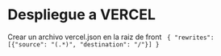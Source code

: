 # Despliegue a VERCEL
Crear un archivo vercel.json en la raiz de front
<code>
{
    "rewrites": [{"source": "(.*)", "destination": "/"}]
}
</code>
